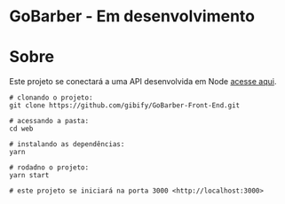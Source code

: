 # GoBarber - Em desenvolvimento

# Sobre
Este projeto se conectará a uma API desenvolvida em Node [acesse aqui](https://github.com/gibify/GoBarber-Back-End).

```shell 
# clonando o projeto:
git clone https://github.com/gibify/GoBarber-Front-End.git

# acessando a pasta:
cd web

# instalando as dependências:
yarn 

# rodadno o projeto:
yarn start

# este projeto se iniciará na porta 3000 <http://localhost:3000>
```
